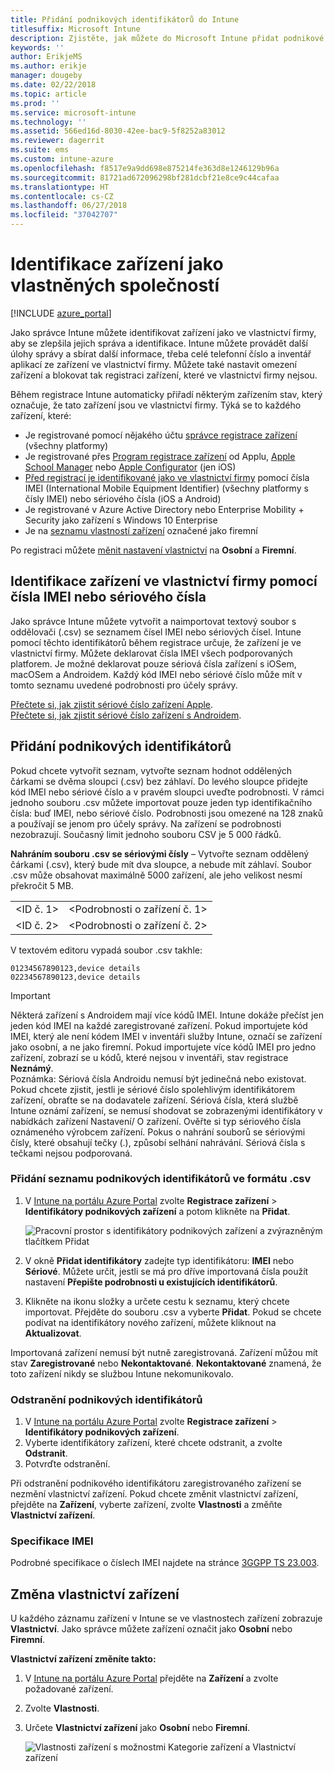 ```yaml
---
title: Přidání podnikových identifikátorů do Intune
titlesuffix: Microsoft Intune
description: Zjistěte, jak můžete do Microsoft Intune přidat podnikové identifikátory (způsob registrace, číslo IMEI a sériové číslo).
keywords: ''
author: ErikjeMS
ms.author: erikje
manager: dougeby
ms.date: 02/22/2018
ms.topic: article
ms.prod: ''
ms.service: microsoft-intune
ms.technology: ''
ms.assetid: 566ed16d-8030-42ee-bac9-5f8252a83012
ms.reviewer: dagerrit
ms.suite: ems
ms.custom: intune-azure
ms.openlocfilehash: f8517e9a9dd698e875214fe363d8e1246129b96a
ms.sourcegitcommit: 81721ad672096298bf281dcbf21e8ce9c44cafaa
ms.translationtype: HT
ms.contentlocale: cs-CZ
ms.lasthandoff: 06/27/2018
ms.locfileid: "37042707"
---
```

# <a name="identify-devices-as-corporate-owned"></a>Identifikace zařízení jako vlastněných společností

[!INCLUDE [azure_portal](./includes/azure_portal.md)]

Jako správce Intune můžete identifikovat zařízení jako ve vlastnictví firmy, aby se zlepšila jejich správa a identifikace. Intune můžete provádět další úlohy správy a sbírat další informace, třeba celé telefonní číslo a inventář aplikací ze zařízení ve vlastnictví firmy. Můžete také nastavit omezení zařízení a blokovat tak registraci zařízení, které ve vlastnictví firmy nejsou.

Během registrace Intune automaticky přiřadí některým zařízením stav, který označuje, že tato zařízení jsou ve vlastnictví firmy. Týká se to každého zařízení, které:

- Je registrované pomocí nějakého účtu [správce registrace zařízení](device-enrollment-manager-enroll.md) (všechny platformy)
- Je registrované přes [Program registrace zařízení](device-enrollment-program-enroll-ios.md) od Applu, [Apple School Manager](apple-school-manager-set-up-ios.md) nebo [Apple Configurator](apple-configurator-enroll-ios.md) (jen iOS)
- [Před registrací je identifikované jako ve vlastnictví firmy](#identify-corporate-owned-devices-with-imei-or-serial-number) pomocí čísla IMEI (International Mobile Equipment Identifier) (všechny platformy s čísly IMEI) nebo sériového čísla (iOS a Android)
- Je registrované v Azure Active Directory nebo Enterprise Mobility + Security jako zařízení s Windows 10 Enterprise
- Je na [seznamu vlastností zařízení](#change-device-ownership) označené jako firemní

Po registraci můžete [měnit nastavení vlastnictví](#change-device-ownership) na **Osobní** a **Firemní**.

## <a name="identify-corporate-owned-devices-with-imei-or-serial-number"></a>Identifikace zařízení ve vlastnictví firmy pomocí čísla IMEI nebo sériového čísla

Jako správce Intune můžete vytvořit a naimportovat textový soubor s oddělovači (.csv) se seznamem čísel IMEI nebo sériových čísel. Intune pomocí těchto identifikátorů během registrace určuje, že zařízení je ve vlastnictví firmy. Můžete deklarovat čísla IMEI všech podporovaných platforem. Je možné deklarovat pouze sériová čísla zařízení s iOSem, macOSem a Androidem. Každý kód IMEI nebo sériové číslo může mít v tomto seznamu uvedené podrobnosti pro účely správy.

<!-- When you upload serial numbers for company-owned iOS devices, they must be paired with a corporate enrollment profile. Devices must then be enrolled using either Apple’s device enrollment program (DEP) or Apple Configurator to have them appear as company-owned. -->

[Přečtete si, jak zjistit sériové číslo zařízení Apple](https://support.apple.com/HT204308).<br>
[Přečtete si, jak zjistit sériové číslo zařízení s Androidem](https://support.google.com/store/answer/3333000).

## <a name="add-corporate-identifiers"></a>Přidání podnikových identifikátorů
Pokud chcete vytvořit seznam, vytvořte seznam hodnot oddělených čárkami se dvěma sloupci (.csv) bez záhlaví. Do levého sloupce přidejte kód IMEI nebo sériové číslo a v pravém sloupci uveďte podrobnosti. V rámci jednoho souboru .csv můžete importovat pouze jeden typ identifikačního čísla: buď IMEI, nebo sériové číslo. Podrobnosti jsou omezené na 128 znaků a používají se jenom pro účely správy. Na zařízení se podrobnosti nezobrazují. Současný limit jednoho souboru CSV je 5 000 řádků.

**Nahráním souboru .csv se sériovými čísly** – Vytvořte seznam oddělený čárkami (.csv), který bude mít dva sloupce, a nebude mít záhlaví. Soubor .csv může obsahovat maximálně 5000 zařízení, ale jeho velikost nesmí překročit 5 MB.

|||
|-|-|
|&lt;ID č. 1&gt;|&lt;Podrobnosti o zařízení č. 1&gt;|
|&lt;ID č. 2&gt;|&lt;Podrobnosti o zařízení č. 2&gt;|

V textovém editoru vypadá soubor .csv takhle:

```
01234567890123,device details
02234567890123,device details
```

> [!IMPORTANT]
> Některá zařízení s Androidem mají více kódů IMEI. Intune dokáže přečíst jen jeden kód IMEI na každé zaregistrované zařízení. Pokud importujete kód IMEI, který ale není kódem IMEI v inventáři služby Intune, označí se zařízení jako osobní, a ne jako firemní. Pokud importujete více kódů IMEI pro jedno zařízení, zobrazí se u kódů, které nejsou v inventáři, stav registrace **Neznámý**.<br>
>Poznámka: Sériová čísla Androidu nemusí být jedinečná nebo existovat. Pokud chcete zjistit, jestli je sériové číslo spolehlivým identifikátorem zařízení, obraťte se na dodavatele zařízení.
>Sériová čísla, která službě Intune oznámí zařízení, se nemusí shodovat se zobrazenými identifikátory v nabídkách zařízení Nastavení/ O zařízení. Ověřte si typ sériového čísla oznámeného výrobcem zařízení.
>Pokus o nahrání souborů se sériovými čísly, které obsahují tečky (.), způsobí selhání nahrávání. Sériová čísla s tečkami nejsou podporovaná.

### <a name="add-a-csv-list-of-corporate-identifiers"></a>Přidání seznamu podnikových identifikátorů ve formátu .csv

1. V [Intune na portálu Azure Portal](https://portal.azure.com) zvolte **Registrace zařízení** > **Identifikátory podnikových zařízení** a potom klikněte na **Přidat**.

   ![Pracovní prostor s identifikátory podnikových zařízení a zvýrazněným tlačítkem Přidat](./media/add-corp-id.png)

2. V okně **Přidat identifikátory** zadejte typ identifikátoru: **IMEI** nebo **Sériové**. Můžete určit, jestli se má pro dříve importovaná čísla použít nastavení **Přepište podrobnosti u existujících identifikátorů**.

3. Klikněte na ikonu složky a určete cestu k seznamu, který chcete importovat. Přejděte do souboru .csv a vyberte **Přidat**. Pokud se chcete podívat na identifikátory nového zařízení, můžete kliknout na **Aktualizovat**.

Importovaná zařízení nemusí být nutně zaregistrovaná. Zařízení můžou mít stav **Zaregistrované** nebo **Nekontaktované**. **Nekontaktované** znamená, že toto zařízení nikdy se službou Intune nekomunikovalo.

### <a name="delete-corporate-identifiers"></a>Odstranění podnikových identifikátorů

1. V [Intune na portálu Azure Portal](https://portal.azure.com) zvolte **Registrace zařízení** > **Identifikátory podnikových zařízení**.
2. Vyberte identifikátory zařízení, které chcete odstranit, a zvolte **Odstranit**.
3. Potvrďte odstranění.

Při odstranění podnikového identifikátoru zaregistrovaného zařízení se nezmění vlastnictví zařízení. Pokud chcete změnit vlastnictví zařízení, přejděte na **Zařízení**, vyberte zařízení, zvolte **Vlastnosti** a změňte **Vlastnictví zařízení**.

### <a name="imei-specifications"></a>Specifikace IMEI
Podrobné specifikace o číslech IMEI najdete na stránce [3GGPP TS 23.003](https://portal.3gpp.org/desktopmodules/Specifications/SpecificationDetails.aspx?specificationId=729).

## <a name="change-device-ownership"></a>Změna vlastnictví zařízení

U každého záznamu zařízení v Intune se ve vlastnostech zařízení zobrazuje **Vlastnictví**. Jako správce můžete zařízení označit jako **Osobní** nebo **Firemní**.

**Vlastnictví zařízení změníte takto:**
1. V [Intune na portálu Azure Portal](https://portal.azure.com) přejděte na **Zařízení** a zvolte požadované zařízení.
2. Zvolte **Vlastnosti**.
3. Určete **Vlastnictví zařízení** jako **Osobní** nebo **Firemní**.

   ![Vlastnosti zařízení s možnostmi Kategorie zařízení a Vlastnictví zařízení](./media/device-properties.png)
